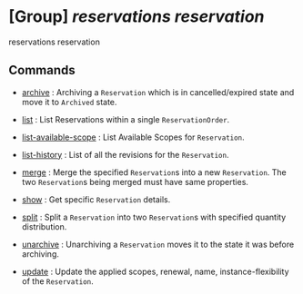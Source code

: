 # [Group] _reservations reservation_

reservations reservation

## Commands

- [archive](/Commands/reservations/reservation/_archive.md)
: Archiving a `Reservation` which is in cancelled/expired state and move it to `Archived` state.

- [list](/Commands/reservations/reservation/_list.md)
: List Reservations within a single `ReservationOrder`.

- [list-available-scope](/Commands/reservations/reservation/_list-available-scope.md)
: List Available Scopes for `Reservation`.

- [list-history](/Commands/reservations/reservation/_list-history.md)
: List of all the revisions for the `Reservation`.

- [merge](/Commands/reservations/reservation/_merge.md)
: Merge the specified `Reservation`s into a new `Reservation`. The two `Reservation`s being merged must have same properties.

- [show](/Commands/reservations/reservation/_show.md)
: Get specific `Reservation` details.

- [split](/Commands/reservations/reservation/_split.md)
: Split a `Reservation` into two `Reservation`s with specified quantity distribution.

- [unarchive](/Commands/reservations/reservation/_unarchive.md)
: Unarchiving a `Reservation` moves it to the state it was before archiving.

- [update](/Commands/reservations/reservation/_update.md)
: Update the applied scopes, renewal, name, instance-flexibility of the `Reservation`.
